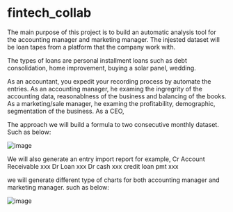 # fintech_collab
The main purpose of this project is to build an automatic analysis tool for the accounting manager and marketing manager. The injested dataset will be loan tapes from a platform that the company work with. 

The types of loans are personal installment loans such as debt consolidation, home improvement, buying a solar panel, wedding.

As an accountant, you expedit your recording process by automate the entries. 
As an accounting manager, he examing the ingregrity of the accounting data, reasonablness of the business and balancing of the books.
As a marketing/sale manager, he examing the profitability, demographic, segmentation of the business. 
As a CEO, 


The approach
we will build a formula to two consecutive monthly dataset. Such as below:

![image](https://user-images.githubusercontent.com/108306648/185512914-c8f29407-7a40-480c-92cb-4e994216a80e.png)

We will also generate an entry import report
for example,
Cr Account Receivable     xxx
       Dr Loan  xxx
Dr cash     xxx
       credit loan pmt    xxx
       
we will generate different type of charts for both accounting manager and marketing manager. such as below:
  

![image](https://user-images.githubusercontent.com/108306648/185512948-2e2cc814-e7b7-462b-9d05-ed4eeff15ee7.png)
